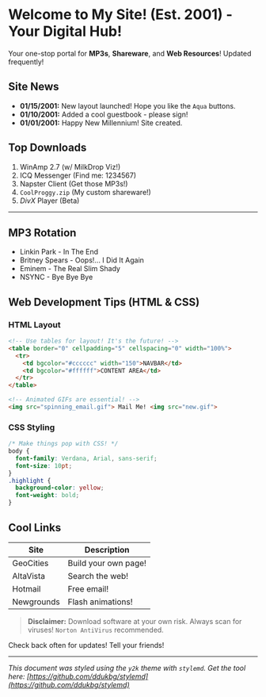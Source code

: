 <!-- Generated using stylemd: https://github.com/ddukbg/stylemd -->

# Welcome to My Site! (Est. 2001) - Your Digital Hub!

Your one-stop portal for **MP3s**, **Shareware**, and **Web Resources**! Updated frequently!

## Site News

*   **01/15/2001:** New layout launched! Hope you like the `Aqua` buttons.
*   **01/10/2001:** Added a cool guestbook - please sign!
*   **01/01/2001:** Happy New Millennium! Site created.

## Top Downloads

1.  WinAmp 2.7 (w/ MilkDrop Viz!)
2.  ICQ Messenger (Find me: 1234567)
3.  Napster Client (Get those MP3s!)
4.  `CoolProggy.zip` (My custom shareware!)
5.  *DivX* Player (Beta)

***

## MP3 Rotation

*   Linkin Park - In The End
*   Britney Spears - Oops!... I Did It Again
*   Eminem - The Real Slim Shady
*   NSYNC - Bye Bye Bye

## Web Development Tips (HTML & CSS)

### HTML Layout
```html
<!-- Use tables for layout! It's the future! -->
<table border="0" cellpadding="5" cellspacing="0" width="100%">
  <tr>
    <td bgcolor="#cccccc" width="150">NAVBAR</td>
    <td bgcolor="#ffffff">CONTENT AREA</td>
  </tr>
</table>

<!-- Animated GIFs are essential! -->
<img src="spinning_email.gif"> Mail Me! <img src="new.gif">
```

### CSS Styling
```css
/* Make things pop with CSS! */
body {
  font-family: Verdana, Arial, sans-serif;
  font-size: 10pt;
}
.highlight {
  background-color: yellow;
  font-weight: bold;
}
```

## Cool Links

| Site        | Description        |
|-------------|--------------------|
| GeoCities   | Build your own page! |
| AltaVista   | Search the web!    |
| Hotmail     | Free email!        |
| Newgrounds  | Flash animations!  |

> **Disclaimer:** Download software at your own risk. Always scan for viruses! `Norton AntiVirus` recommended.

Check back often for updates! Tell your friends!

---
*This document was styled using the `y2k` theme with `stylemd`. Get the tool here: [https://github.com/ddukbg/stylemd](https://github.com/ddukbg/stylemd)* 